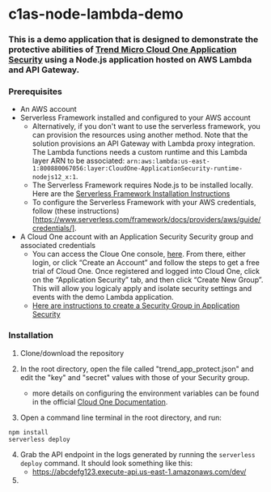 # c1as-node-lambda-demo

### This is a demo application that is designed to demonstrate the protective abilities of [Trend Micro Cloud One Application Security](https://cloudone.trendmicro.com/docs/application-security/) using a Node.js application hosted on AWS Lambda and API Gateway.

### Prerequisites
- An AWS account
- Serverless Framework installed and configured to your AWS account
  - Alternatively, if you don't want to use the serverless framework, you can provision the resources using another method. Note that the solution provisions an API Gateway with Lambda proxy integration. The Lambda functions needs a custom runtime and this Lambda layer ARN to be associated: `arn:aws:lambda:us-east-1:800880067056:layer:CloudOne-ApplicationSecurity-runtime-nodejs12_x:1`. 
  - The Serverless Framework requires Node.js to be installed locally. Here are the [Serverless Framework Installation Instructions](https://www.serverless.com/framework/docs/providers/aws/guide/installation/)
  - To configure the Serverless Framework with your AWS credentials, follow (these instructions)[https://www.serverless.com/framework/docs/providers/aws/guide/credentials/].
- A Cloud One account with an Application Security Security group and associated credentials
  - You can access the Cloue One console, [here](http://cloudone.trendmicro.com/). From there, either login, or click “Create an Account” and follow the steps to get a free trial of Cloud One. Once registered and logged into Cloud One, click on the “Application Security” tab, and then click “Create New Group”. This will allow you logicaly apply and isolate security settings and events with the demo Lambda application. 
  - [Here are instructions to create a Security Group in Application Security](https://cloudone.trendmicro.com/docs/application-security/groups/#view-and-modify-group-configurations)

### Installation

1. Clone/download the repository
2. In the root directory, open the file called "trend_app_protect.json" and edit the "key" and "secret" values with those of your Security group. 
   - more details on configuring the environment variables can be found in the official [Cloud One Documentation](https://cloudone.trendmicro.com/docs/application-security/nodejs-with-express/#install-the-agent). 

3. Open a command line terminal in the root directory, and run: 
```
npm install
serverless deploy
```
4. Grab the API endpoint in the logs generated by running the `serverless deploy` command. It should look something like this: 
   - https://abcdefg123.execute-api.us-east-1.amazonaws.com/dev/
5. 

